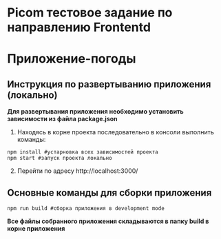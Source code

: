 # Picom тестовое задание по направлению Frontentd
# Приложение-погоды

## Инструкция по развертыванию приложения (локально)
**Для развертывания приложения необходимо установить зависимости из файла package.json**
1. Находясь в корне проекта последовательно в консоли выполнить команды:
```
npm install #устарновка всех зависимостей проекта
npm start #запуск проекта локально 
```
2. Перейти по адресу http://localhost:3000/ 

## Основные команды для сборки приложения
```
npm run build #сборка приложения в development mode
```
**Все файлы собранного приложения складываются в папку build в корне приложения**
